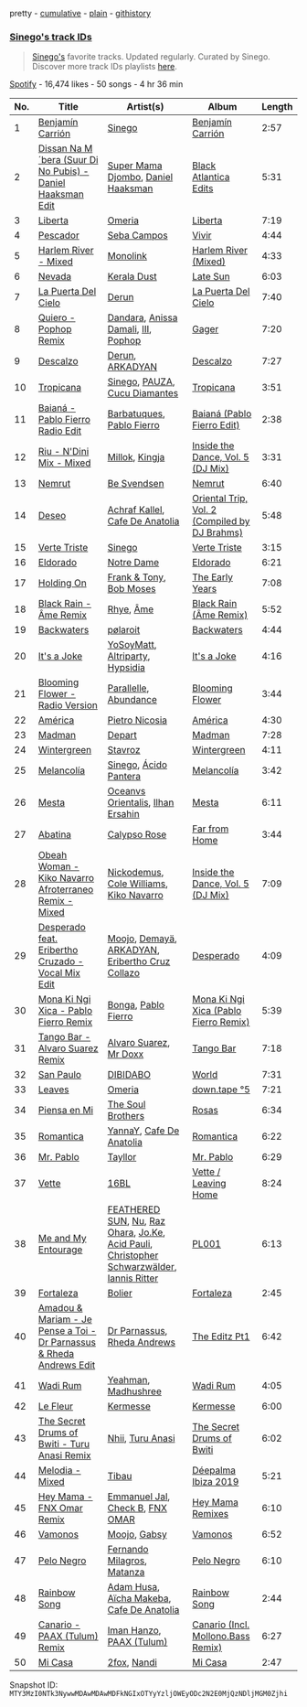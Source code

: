 pretty - [cumulative](/playlists/cumulative/37i9dQZF1DXcakKtomq71w.md) - [plain](/playlists/plain/37i9dQZF1DXcakKtomq71w) - [githistory](https://github.githistory.xyz/mackorone/spotify-playlist-archive/blob/main/playlists/plain/37i9dQZF1DXcakKtomq71w)

### [Sinego's track IDs](https://open.spotify.com/playlist/37i9dQZF1DXcakKtomq71w)

> <a href="spotify:artist:3UlAQex8nw3vquHcmY8fpb">Sinego's</a> favorite tracks\. Updated regularly\. Curated by Sinego\. Discover more track IDs playlists <a href="spotify:genre:track\_id">here</a>.

[Spotify](https://open.spotify.com/user/spotify) - 16,474 likes - 50 songs - 4 hr 36 min

| No. | Title | Artist(s) | Album | Length |
|---|---|---|---|---|
| 1 | [Benjamín Carrión](https://open.spotify.com/track/2wJvLzX1W7VQSx0wuTgxCp) | [Sinego](https://open.spotify.com/artist/3UlAQex8nw3vquHcmY8fpb) | [Benjamín Carrión](https://open.spotify.com/album/0UacT2HwlzcN9bnbtqI98k) | 2:57 |
| 2 | [Dissan Na M´bera \(Suur Di No Pubis\) \- Daniel Haaksman Edit](https://open.spotify.com/track/54ac3NA7Eu6q4FHHBR2CDj) | [Super Mama Djombo](https://open.spotify.com/artist/38WRvRXIOeefhY4vRxEGrr), [Daniel Haaksman](https://open.spotify.com/artist/7w5ZA1uFcsyDEi2ndiPL8r) | [Black Atlantica Edits](https://open.spotify.com/album/5WzMje7ZrzrUDCiAHoXJmZ) | 5:31 |
| 3 | [Liberta](https://open.spotify.com/track/2Y25L6nAuzZrLrt3w9J9iE) | [Omeria](https://open.spotify.com/artist/0Gn7ZHvOfbvZBxPoknZeYl) | [Liberta](https://open.spotify.com/album/7xARBSx8pcM9W1MFIw7jcd) | 7:19 |
| 4 | [Pescador](https://open.spotify.com/track/6m7LL0w5BNIDtZBCxeVvX3) | [Seba Campos](https://open.spotify.com/artist/2ZX84ERPhemyyVHqUSK7bF) | [Vivir](https://open.spotify.com/album/7x9knGXeetiW9caJAHzRwv) | 4:44 |
| 5 | [Harlem River \- Mixed](https://open.spotify.com/track/6Xtaz2hRCZXafc2Cit4IzK) | [Monolink](https://open.spotify.com/artist/2I4hRNCYkPKJQlkoEZKjYx) | [Harlem River \(Mixed\)](https://open.spotify.com/album/5HLgmo5x4OZTQEMLnUnhEh) | 4:33 |
| 6 | [Nevada](https://open.spotify.com/track/4eP7VbswtkGd5Hlyj4E7Qx) | [Kerala Dust](https://open.spotify.com/artist/6lK8O3kyFThiTmgowQZGOH) | [Late Sun](https://open.spotify.com/album/4HZ1rAyZ7KwvfnsVq5hNKD) | 6:03 |
| 7 | [La Puerta Del Cielo](https://open.spotify.com/track/1nWE7s45215NkostFLfM2w) | [Derun](https://open.spotify.com/artist/7DaUdudIwcfgSzFJX1VEVo) | [La Puerta Del Cielo](https://open.spotify.com/album/0wOkepU3RvpAH2984IfPzL) | 7:40 |
| 8 | [Quiero \- Pophop Remix](https://open.spotify.com/track/1W4nmkKNjkUYSiIg4eaU4d) | [Dandara](https://open.spotify.com/artist/6h2EcimpzT4Ft2t2vfjEt4), [Anissa Damali](https://open.spotify.com/artist/2f2hnF8xUwrKCFODnhCfns), [III](https://open.spotify.com/artist/1PIdgDl8Y7v2CilSXqSqs2), [Pophop](https://open.spotify.com/artist/2Bh28eureP5DVWr74xaKSB) | [Gager](https://open.spotify.com/album/1J3MEi4KLC9UB227dO3l1y) | 7:20 |
| 9 | [Descalzo](https://open.spotify.com/track/2jcW2YUOaih8Gywf4hgL4b) | [Derun](https://open.spotify.com/artist/7DaUdudIwcfgSzFJX1VEVo), [ARKADYAN](https://open.spotify.com/artist/2ELBfW9Bn2xBAIvWeXeCgI) | [Descalzo](https://open.spotify.com/album/0i1fEBRGPphcPQTCzD3EHb) | 7:27 |
| 10 | [Tropicana](https://open.spotify.com/track/157jn2YkxNcPZcG2dZZJz8) | [Sinego](https://open.spotify.com/artist/3UlAQex8nw3vquHcmY8fpb), [PAUZA](https://open.spotify.com/artist/2GZ0VsYD0N5Gb3EOIELa1N), [Cucu Diamantes](https://open.spotify.com/artist/22GbdVx7qK79foK0sRWxTz) | [Tropicana](https://open.spotify.com/album/3AJMgWuKwAUHvG0eJpaWDC) | 3:51 |
| 11 | [Baianá \- Pablo Fierro Radio Edit](https://open.spotify.com/track/0ehmor7tXN9ngqn1rbFIFy) | [Barbatuques](https://open.spotify.com/artist/5xnMjuPp1eDXa8du0SKIHD), [Pablo Fierro](https://open.spotify.com/artist/5N7gp2n04e1TJ6MaKyvrbI) | [Baianá \(Pablo Fierro Edit\)](https://open.spotify.com/album/0M7U956nnVrNu8u1meGmi1) | 2:38 |
| 12 | [Riu \- N'Dini Mix \- Mixed](https://open.spotify.com/track/4QC1hsySlFKAApSwVmsXIF) | [Millok](https://open.spotify.com/artist/3vlPIgO2pY4Xr0NT9JViF6), [Kingja](https://open.spotify.com/artist/3D28WlYwddq9DmCxVJ3QZ0) | [Inside the Dance, Vol\. 5 \(DJ Mix\)](https://open.spotify.com/album/1IZKFtAeDnMzVLxcCvfFJs) | 3:31 |
| 13 | [Nemrut](https://open.spotify.com/track/29A54bY2rjNImKOxt7oKhs) | [Be Svendsen](https://open.spotify.com/artist/4BaLB5aiExO29BEGVUisru) | [Nemrut](https://open.spotify.com/album/5ePCBpdTzxDvsD0Yv7zqwJ) | 6:40 |
| 14 | [Deseo](https://open.spotify.com/track/6rFOtSw9gnD2j6aqBXLYJO) | [Achraf Kallel](https://open.spotify.com/artist/44gkRmKvHDRE3GI6GEj66B), [Cafe De Anatolia](https://open.spotify.com/artist/2sSSGlRMfz4ZEcw4rw0m0v) | [Oriental Trip, Vol\. 2 \(Compiled by DJ Brahms\)](https://open.spotify.com/album/49LiarfWV5edUO3ZVy4vNm) | 5:48 |
| 15 | [Verte Triste](https://open.spotify.com/track/4PvM85aE1kiun9jG4m1apO) | [Sinego](https://open.spotify.com/artist/3UlAQex8nw3vquHcmY8fpb) | [Verte Triste](https://open.spotify.com/album/6gr5koVviqQjMMDehw6XDi) | 3:15 |
| 16 | [Eldorado](https://open.spotify.com/track/50juFT8u0XDZQ5HO5khhlC) | [Notre Dame](https://open.spotify.com/artist/6Q1Ps2F5LkdxLAM6S7KPpt) | [Eldorado](https://open.spotify.com/album/3yp6o87R2Du2CC75dw2cqc) | 6:21 |
| 17 | [Holding On](https://open.spotify.com/track/0CXWOXXMMwBjiAQYZlJSQO) | [Frank & Tony](https://open.spotify.com/artist/45inHjnamn5uQuuRXOnnmN), [Bob Moses](https://open.spotify.com/artist/6LHsnRBUYhFyt01PdKXAF5) | [The Early Years](https://open.spotify.com/album/3iDqTksxFpWpZiL7PeymTy) | 7:08 |
| 18 | [Black Rain \- Âme Remix](https://open.spotify.com/track/2xuCVDKo47AYxxjJtiTVCh) | [Rhye](https://open.spotify.com/artist/2AcUPzkVWo81vumdzeLLRN), [Âme](https://open.spotify.com/artist/5muFO8VqYRCRW13EkvX564) | [Black Rain \(Âme Remix\)](https://open.spotify.com/album/3NkwIxvLuql04EXtIa9TfF) | 5:52 |
| 19 | [Backwaters](https://open.spotify.com/track/6IL8bohmnS4HW9NRzX9MxR) | [pølaroit](https://open.spotify.com/artist/3B1BQHf6ExWixwqy9zRDZm) | [Backwaters](https://open.spotify.com/album/6zQmphNJ70NNFtQ1DHVY76) | 4:44 |
| 20 | [It's a Joke](https://open.spotify.com/track/20nb4i2WWyPDXhiQTZqlrV) | [YoSoyMatt](https://open.spotify.com/artist/0NYE6CFlP7ElQR6r395gbV), [Altriparty](https://open.spotify.com/artist/1xAYeH3iONpgJQy6wyrPkA), [Hypsidia](https://open.spotify.com/artist/7yGLwWPe7sZPZwKMUVadkJ) | [It's a Joke](https://open.spotify.com/album/1iMYQwnbZ9ruhWRwbzrL04) | 4:16 |
| 21 | [Blooming Flower \- Radio Version](https://open.spotify.com/track/0uRJIDGu0ivVVJqo4ocnRV) | [Parallelle](https://open.spotify.com/artist/4j2NOrZwtpyVrtrCXsKsag), [Abundance](https://open.spotify.com/artist/2MKLLVjzKTYmAUBET3TNhB) | [Blooming Flower](https://open.spotify.com/album/66VKKTA3Agn5qDlYsH7foU) | 3:44 |
| 22 | [América](https://open.spotify.com/track/2Mm7MLp976hA04NQi2dBF8) | [Pietro Nicosia](https://open.spotify.com/artist/5ksf5Zro72jXPwmV8gnFGG) | [América](https://open.spotify.com/album/0EcZMXi07XsJDJEcDs8Cro) | 4:30 |
| 23 | [Madman](https://open.spotify.com/track/4LXl83AHAkdMVLWoFfKF31) | [Depart](https://open.spotify.com/artist/5Mqcuj649T5GFhMGlaNGHy) | [Madman](https://open.spotify.com/album/4WFXuTDpA77bBtWuv4t74a) | 7:28 |
| 24 | [Wintergreen](https://open.spotify.com/track/335GzS0E9yNFjLgXTqJSU7) | [Stavroz](https://open.spotify.com/artist/7su1fG75ZwXHA6ei9Zcy7T) | [Wintergreen](https://open.spotify.com/album/4EpZZNla3iXd88NkFlrKq3) | 4:11 |
| 25 | [Melancolía](https://open.spotify.com/track/13toPIz9TQco3lZSdnj3oH) | [Sinego](https://open.spotify.com/artist/3UlAQex8nw3vquHcmY8fpb), [Ácido Pantera](https://open.spotify.com/artist/1K3pfb1RjXkPG9mFRgqZxW) | [Melancolía](https://open.spotify.com/album/24guuOvrp5IVK4pB5gn3B9) | 3:42 |
| 26 | [Mesta](https://open.spotify.com/track/3HIyzleWbghroY372GMajL) | [Oceanvs Orientalis](https://open.spotify.com/artist/3gNEIgLeknpwkNViU8WAhg), [Ilhan Ersahin](https://open.spotify.com/artist/5aweKNLI0ZyI48q5TmoCxT) | [Mesta](https://open.spotify.com/album/2uDlUnjYwrxwSmeftzqo8G) | 6:11 |
| 27 | [Abatina](https://open.spotify.com/track/2bPdJqmpRMqKMNgYHC9JEl) | [Calypso Rose](https://open.spotify.com/artist/56QlZ0AFfkaaHyANLVkg5h) | [Far from Home](https://open.spotify.com/album/6iBR8xZKexEqguM3fb1FLW) | 3:44 |
| 28 | [Obeah Woman \- Kiko Navarro Afroterraneo Remix \- Mixed](https://open.spotify.com/track/1N3Cq9L0bHZJelNomnTHuQ) | [Nickodemus](https://open.spotify.com/artist/4VNKVCluxMcjqwYJm3yuQ3), [Cole Williams](https://open.spotify.com/artist/2On6CjmnQ2TLqW6qu8y1o3), [Kiko Navarro](https://open.spotify.com/artist/1NZAlPHtdhiK1HzHrQClTj) | [Inside the Dance, Vol\. 5 \(DJ Mix\)](https://open.spotify.com/album/1IZKFtAeDnMzVLxcCvfFJs) | 7:09 |
| 29 | [Desperado feat\. Eribertho Cruzado \- Vocal Mix Edit](https://open.spotify.com/track/1ONpmEh3VaKWdVhJ0YA1kP) | [Moojo](https://open.spotify.com/artist/4bU2sBWgXJtViut3q68o5m), [Demayä](https://open.spotify.com/artist/0N2lDV24IPsStAeDuvzgC9), [ARKADYAN](https://open.spotify.com/artist/2ELBfW9Bn2xBAIvWeXeCgI), [Eribertho Cruz Collazo](https://open.spotify.com/artist/4nbtsWrvdzBCwNqsjfRVHy) | [Desperado](https://open.spotify.com/album/1D24WkLNkBUzFWHLXBBIab) | 4:09 |
| 30 | [Mona Ki Ngi Xica \- Pablo Fierro Remix](https://open.spotify.com/track/0eqFasz9SX1iE9IgyYONhc) | [Bonga](https://open.spotify.com/artist/0I6bdBR4Q7uoc3HI1OgI8C), [Pablo Fierro](https://open.spotify.com/artist/5N7gp2n04e1TJ6MaKyvrbI) | [Mona Ki Ngi Xica \(Pablo Fierro Remix\)](https://open.spotify.com/album/56t4B7G8h7i0hJESuWc538) | 5:39 |
| 31 | [Tango Bar \- Alvaro Suarez Remix](https://open.spotify.com/track/5t93cE5V3JELqsgXeBVoKG) | [Alvaro Suarez](https://open.spotify.com/artist/6zfwxQQjoCU9uSsrwckyZv), [Mr Doxx](https://open.spotify.com/artist/5Hi7p9BIFa2GlpcGL5tfaB) | [Tango Bar](https://open.spotify.com/album/4twfkJpB5oUWVBix59JVu7) | 7:18 |
| 32 | [San Paulo](https://open.spotify.com/track/4OV4S1SFMsWMoyVOWaHO73) | [DIBIDABO](https://open.spotify.com/artist/3tNW4uCLfRWi6RrqpUbNi0) | [World](https://open.spotify.com/album/0Vne1JxYj5D8OSoE3egmYr) | 7:31 |
| 33 | [Leaves](https://open.spotify.com/track/64142p6mi0VDfIi6S9SwiN) | [Omeria](https://open.spotify.com/artist/0Gn7ZHvOfbvZBxPoknZeYl) | [down.tape °5](https://open.spotify.com/album/0hwHkwnDPtWpuhRgx2EvUL) | 7:21 |
| 34 | [Piensa en Mi](https://open.spotify.com/track/09M05soWTMyGRyHB6rYJfl) | [The Soul Brothers](https://open.spotify.com/artist/4qyyx2In3fnMlPjQBfppNn) | [Rosas](https://open.spotify.com/album/5j6KzNGUdrMcbW6EQxZ6fV) | 6:34 |
| 35 | [Romantica](https://open.spotify.com/track/62ufShoZW2aqSFgYiZOZ23) | [YannaY](https://open.spotify.com/artist/2p918NhAiz1FCmYrAaJSYu), [Cafe De Anatolia](https://open.spotify.com/artist/2sSSGlRMfz4ZEcw4rw0m0v) | [Romantica](https://open.spotify.com/album/7Jjlbf3GXoFDMt1vP5P5Ac) | 6:22 |
| 36 | [Mr\. Pablo](https://open.spotify.com/track/0QAmHEbmpblGCtce3GZ66j) | [Tayllor](https://open.spotify.com/artist/0Z4yZfeuvWVBh1U6vNeYbD) | [Mr\. Pablo](https://open.spotify.com/album/6lFEK4ljvF4ipdu27vNix9) | 6:29 |
| 37 | [Vette](https://open.spotify.com/track/39Oui3EXtdMLKQqQIFjRpa) | [16BL](https://open.spotify.com/artist/0u2qG4roqULELVVO9fMgSG) | [Vette / Leaving Home](https://open.spotify.com/album/4rDSAYMAsLVz7sJqxBCF1b) | 8:24 |
| 38 | [Me and My Entourage](https://open.spotify.com/track/5KXx0rWkNUyjUTTqZGa6pp) | [FEATHERED SUN](https://open.spotify.com/artist/7bfe7ceWNJ3OjzmnzcMpdu), [Nu](https://open.spotify.com/artist/5tY2sa8I11tpMuhU9onQ6e), [Raz Ohara](https://open.spotify.com/artist/2FMUJIX6cW1Pby7my21xBO), [Jo.Ke](https://open.spotify.com/artist/0RKP3F2s1SHvGpckHuW4S7), [Acid Pauli](https://open.spotify.com/artist/3LHqODf1hGAgZ5LTw1Gf4C), [Christopher Schwarzwälder](https://open.spotify.com/artist/11i3tISGuOUmWFuXTRNrtD), [Iannis Ritter](https://open.spotify.com/artist/3YSqC7Rx008f2aM1KPfw00) | [PL001](https://open.spotify.com/album/1WHyD9NcXf8pqHGJdC3uFD) | 6:13 |
| 39 | [Fortaleza](https://open.spotify.com/track/4GJJYTJyjyzPDeKtUhibsH) | [Bolier](https://open.spotify.com/artist/65NscqgsoMPqBtoLbkP3jD) | [Fortaleza](https://open.spotify.com/album/3hsslyZlOJ4OdxvOhn4UMd) | 2:45 |
| 40 | [Amadou & Mariam \- Je Pense a Toi \- Dr Parnassus & Rheda Andrews Edit](https://open.spotify.com/track/74k14Vn2F3LiV1s9F0G1D2) | [Dr Parnassus](https://open.spotify.com/artist/5XEyV45wxK8tHOXIhJMOtk), [Rheda Andrews](https://open.spotify.com/artist/0lmhJbIW1A198gJn8RMBTT) | [The Editz Pt1](https://open.spotify.com/album/0y19ZERTX8lzrBgWbMHLK7) | 6:42 |
| 41 | [Wadi Rum](https://open.spotify.com/track/3LWCXyDjH8LX0LjELyHyQA) | [Yeahman](https://open.spotify.com/artist/2IB9PgY9PMJklQlRQHDntA), [Madhushree](https://open.spotify.com/artist/1EKK9k0IAwV1oeJfZITSYo) | [Wadi Rum](https://open.spotify.com/album/3kMCUKrbUE4xpxo9XihlpJ) | 4:05 |
| 42 | [Le Fleur](https://open.spotify.com/track/3a0bjBQ1AovuBcalR4GhYY) | [Kermesse](https://open.spotify.com/artist/6DPQIFnbvlnYf0QozkfiPw) | [Kermesse](https://open.spotify.com/album/2hPiyh9HOXEEr93AoO9kub) | 6:00 |
| 43 | [The Secret Drums of Bwiti \- Turu Anasi Remix](https://open.spotify.com/track/0ROrutIzpWjX7P6IcJPQGQ) | [Nhii](https://open.spotify.com/artist/6doAywRfMwvRw4N6e3LR7X), [Turu Anasi](https://open.spotify.com/artist/1HKyZXQv90cYQtoZQDya0d) | [The Secret Drums of Bwiti](https://open.spotify.com/album/2dBT0nweCBYuKqQRu02hhc) | 6:02 |
| 44 | [Melodia \- Mixed](https://open.spotify.com/track/4RIEP2xEaDtMiSXaNNQdSE) | [Tibau](https://open.spotify.com/artist/6wEK8OOJNasXPpp5fXn29b) | [Déepalma Ibiza 2019](https://open.spotify.com/album/2JRnX0AXrw4O2fB45K27KG) | 5:21 |
| 45 | [Hey Mama \- FNX Omar Remix](https://open.spotify.com/track/2WNclxC7xlgeSTuAzkqnkP) | [Emmanuel Jal](https://open.spotify.com/artist/2yWskGGwMOlBGeIAVgfsgm), [Check B](https://open.spotify.com/artist/0BeTRkc0TGmIpxz93vrJak), [FNX OMAR](https://open.spotify.com/artist/3dcqf190oFqc5FQNI05mVW) | [Hey Mama Remixes](https://open.spotify.com/album/6Xk6fRqgbcRPDcKvnDqX2d) | 6:10 |
| 46 | [Vamonos](https://open.spotify.com/track/3sVp4qJWZ9S24KPDvEE1E7) | [Moojo](https://open.spotify.com/artist/4bU2sBWgXJtViut3q68o5m), [Gabsy](https://open.spotify.com/artist/6FyP2gFlBlrXKhcLGFmwhc) | [Vamonos](https://open.spotify.com/album/6fqjsvw7ENyWIjpwYnPLnW) | 6:52 |
| 47 | [Pelo Negro](https://open.spotify.com/track/63lE9CBiNmJIdgkH2vPpVm) | [Fernando Milagros](https://open.spotify.com/artist/73swvRHLV2DJfD57xx5CBN), [Matanza](https://open.spotify.com/artist/4nZIpprPGQmOEECVZ8VDIT) | [Pelo Negro](https://open.spotify.com/album/1aHrWZbOa31S3rBUA51muK) | 6:10 |
| 48 | [Rainbow Song](https://open.spotify.com/track/18W2R1MhCsLr4KMYWqvizm) | [Adam Husa](https://open.spotify.com/artist/0fLNKqkCYBUhjSHX3yVZ3i), [Aïcha Makeba](https://open.spotify.com/artist/13OptmVfLkaVk0CU9pxLHM), [Cafe De Anatolia](https://open.spotify.com/artist/2sSSGlRMfz4ZEcw4rw0m0v) | [Rainbow Song](https://open.spotify.com/album/61I7i7QceN4tT6SKIPzjYX) | 2:44 |
| 49 | [Canario \- PAAX \(Tulum\) Remix](https://open.spotify.com/track/6Ragp4iHxvYs6RvqCusJr0) | [Iman Hanzo](https://open.spotify.com/artist/5ayIaDgQlMl8YcCdY70zRr), [PAAX \(Tulum\)](https://open.spotify.com/artist/44f1ZKVW8Zh13oCOGGTiFd) | [Canario \(Incl\. Mollono.Bass Remix\)](https://open.spotify.com/album/0Q2MQry6VfhtmNBKoyYvYv) | 6:27 |
| 50 | [Mi Casa](https://open.spotify.com/track/1TVeCLmOhfvBm68Okc6xmo) | [2fox](https://open.spotify.com/artist/4E9diB5Z272adMK6Hnn5c0), [Nandi](https://open.spotify.com/artist/2gGDpCPFlzPUCUyrF8jXMH) | [Mi Casa](https://open.spotify.com/album/1CLz2LKEShUpzhylJcaEHt) | 2:47 |

Snapshot ID: `MTY3MzI0NTk3NywwMDAwMDAwMDFkNGIxOTYyYzljOWEyODc2N2E0MjQzNDljMGM0Zjhi`
